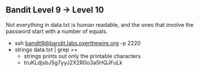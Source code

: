 ## Bandit Level 9 -> Level 10
Not everything in data.txt is human readable, and the ones that involve the password start with a number of equals.
- ssh bandit9@bandit.labs.overthewire.org -p 2220
- strings data.txt | grep ==
    - strings prints out only the printable characters
    - truKLdjsbJ5g7yyJ2X2R0o3a5HQJFuLk
